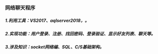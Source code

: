 ### 网络聊天程序
##### 1.利用工具：VS2017、aqlserver2018，。
##### 2.实现功能：用户登录、注册、找回密码、登录验证、显示好友列表、聊天等。
##### 3.涉及知识：socket网络编、SQL、C/S基础架构。

